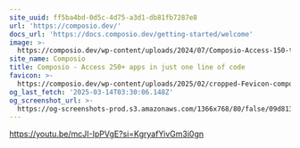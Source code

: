 ```yaml
---
site_uuid: ff5ba4bd-0d5c-4d75-a3d1-db81fb7287e8
url: 'https://composio.dev/'
docs_url: 'https://docs.composio.dev/getting-started/welcome'
image: >-
  https://composio.dev/wp-content/uploads/2024/07/Composio-Access-150-tools-in-just-one-line-of-code-1.webp
site_name: Composio
title: Composio - Access 250+ apps in just one line of code
favicon: >-
  https://composio.dev/wp-content/uploads/2025/02/cropped-Fevicon-composio-1-192x192.png
og_last_fetch: '2025-03-14T03:30:06.148Z'
og_screenshot_url: >-
  https://og-screenshots-prod.s3.amazonaws.com/1366x768/80/false/09d81313c033e74bb4615ce0f4a10c23d61640f1f18bfab0e95539cd0f6090b1.jpeg
---
```


https://youtu.be/mcJI-IpPVgE?si=KgryafYivGm3i0gn
